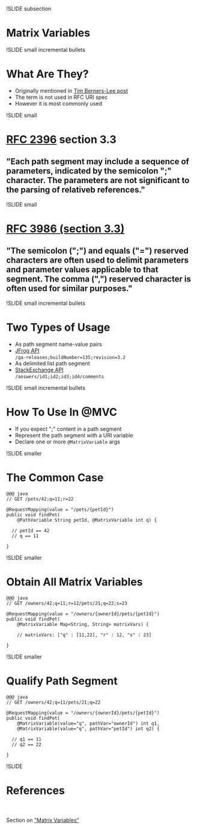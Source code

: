 !SLIDE subsection
# Matrix Variables

!SLIDE small incremental bullets
# What Are They?

* Originally mentioned in <a href="http://www.w3.org/DesignIssues/MatrixURIs.html">Tim Berners-Lee post</a>
* The term is not used in RFC URI spec
* However it is most commonly used

!SLIDE small
# <a href="http://www.ietf.org/rfc/rfc2396.txt">RFC 2396</a> section 3.3
## "Each path segment may include a sequence of parameters, indicated by the semicolon ";" character. The parameters are not significant to the parsing of relativeb references."

!SLIDE small
# <a href="http://tools.ietf.org/html/rfc3986#section-3.3">RFC 3986 (section 3.3)</a>
## "The semicolon (";") and equals ("=") reserved characters are __often used to__ delimit parameters and parameter values applicable to that segment.  The comma (",") reserved character is __often used for__ similar purposes."

!SLIDE small incremental bullets
# Two Types of Usage

* As path segment name-value pairs
* <a href="http://wiki.jfrog.org/confluence/display/RTF/Using+Properties+in+Deployment+and+Resolution">JFrog API</a><br>
`/qa-releases;buildNumber=135;revision=3.2`
* As delimited list path segment
* <a href="http://api.stackexchange.com/docs/comments-on-answers">StackExchange API</a><br>
`/answers/id1;id2;id3;id4/comments`

!SLIDE small incremental bullets
# How To Use In @MVC

* If you expect ";" content in a path segment
* Represent the path segment with a URI variable
* Declare one or more `@MatrixVariable` args

!SLIDE smaller
# The Common Case

    @@@ java
    // GET /pets/42;q=11;r=22

    @RequestMapping(value = "/pets/{petId}")
    public void findPet(
        @PathVariable String petId, @MatrixVariable int q) {

      // petId == 42
      // q == 11

    }

!SLIDE smaller
# Obtain All Matrix Variables

    @@@ java
    // GET /owners/42;q=11;r=12/pets/21;q=22;s=23

    @RequestMapping(value = "/owners/{ownerId}/pets/{petId}")
    public void findPet(
        @MatrixVariable Map<String, String> matrixVars) {

        // matrixVars: ["q" : [11,22], "r" : 12, "s" : 23]

    }

!SLIDE smaller
# Qualify Path Segment

    @@@ java
    // GET /owners/42;q=11/pets/21;q=22

    @RequestMapping(value = "/owners/{ownerId}/pets/{petId}")
    public void findPet(
        @MatrixVariable(value="q", pathVar="ownerId") int q1,
        @MatrixVariable(value="q", pathVar="petId") int q2) {    
      
      // q1 == 11
      // q2 == 22

    }

!SLIDE
# References
<br>
<br>
Section on <a href="http://static.springsource.org/spring-framework/docs/3.2.0.BUILD-SNAPSHOT/reference/htmlsingle/#mvc-ann-matrix-variables">"Matrix Variables"</a>

